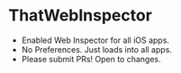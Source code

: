 # ThatWebInspector
- Enabled Web Inspector for all iOS apps.
- No Preferences. Just loads into all apps.
- Please submit PRs! Open to changes.
